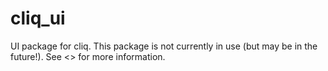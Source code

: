 # cliq_ui

UI package for cliq. This package is not currently in use (but may be in the future!). See <> for more information.
